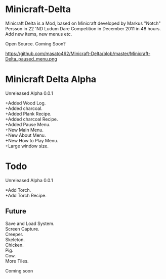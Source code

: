 # Minicraft-Delta
Minicraft Delta is a Mod, based on Minicraft developed by Markus "Notch" Persson in 22 'ND Ludum Dare Competition in December 2011 in 48 hours.  Add new items, new menus etc.  

Open Source. Coming Soon?

https://github.com/masato462/Minicraft-Delta/blob/master/Minicraft-Delta_paused_menu.png

# Minicraft Delta Alpha

Unreleased Alpha 0.0.1

+Added Wood Log.  
+Added charcoal.  
+Added Plank Recipe.  
+Added charcoal Recipe.  
+Added Pause Menu.  
+New Main Menu.  
+New About Menu.  
+New How to Play Menu.  
+Large window size.  

# Todo

Unreleased Alpha 0.0.1

*Add Torch.  
*Add Torch Recipe.  

## Future

Save and Load System.  
Screen Capture.  
Creeper.  
Skeleton.  
Chicken.  
Pig.  
Cow.  
More Tiles.  


Coming soon
